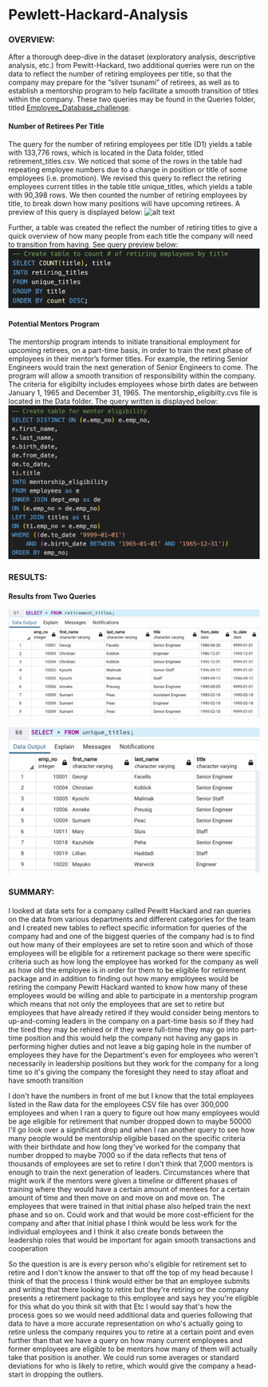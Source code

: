 # Pewlett-Hackard-Analysis

### OVERVIEW: 
After a thorough deep-dive in the dataset (exploratory analysis, descriptive analysis, etc.) from Pewitt-Hackard, two additional queries were run on the data to reflect the number of retiring employees per title, so that the company may prepare for the “silver tsunami” of retirees, as well as to establish a mentorship program to help facilitate a smooth transition of titles within the company. These two queries may be found in the Queries folder, titled [Employee_Database_challenge](/Users/selenajdeleon/Desktop/Analysis_Projects/Pewlett-Hackard-Analysis/Queries/Employee_Database_challenge.sql).

#### Number of Retirees Per Title
The query for the number of retiring employees per title (D1) yields a table with 133,776 rows, which is located in the Data folder, titled retirement_titles.csv. We noticed that some of the rows in the table had repeating employee numbers due to a change in position or title of some employees (i.e. promotion). We revised this query to reflect the retiring employees current titles in the table title unique_titles, which yields a table with 90,398 rows. We then counted the number of retiring employees by title, to break down how many positions will have upcoming retirees. A preview of this query is displayed below: 
![alt text](Images/retirees-per-title.png)

Further, a table was created the reflect the number of retiring titles to give a quick overview of how many people from each title the company will need to transition from having. See query preview below:
![alt text](Images/retiring_titles.png)

#### Potential Mentors Program
The mentorship program intends to initiate transitional employment for upcoming retirees, on a part-time basis, in order to train the next phase of employees in their mentor’s former titles. For example, the retiring Senior Engineers would train the next generation of Senior Engineers to come. The program will allow a smooth transition of responsibility within the company. The criteria for eligibilty includes employees whose birth dates are between January 1, 1965 and December 31, 1965. The mentorship_eligibilty.cvs file is located in the Data folder. The query written is displayed below:
![alt text](Images/eligible_mentors.png)

### RESULTS:
#### Results from Two Queries
![alt text](Images/retirement-titles-table.png)

![alt text](Images/unique-titles-table.png)


### SUMMARY:
####
I looked at data sets for a company called Pewitt Hackard and ran queries on the data from various departments and different categories for the team and I created new tables to reflect specific information for queries of the company had and one of the biggest queries of the company had is to find out how many of their employees are set to retire soon and which of those employees will be eligible for a retirement package so there were specific criteria such as how long the employee has worked for the company as well as how old the employee is in order for them to be eligible for retirement package and in addition to finding out how many employees would be retiring the company Pewitt Hackard wanted to know how many of these employees would be willing and able to participate in a mentorship program which means that not only the employees that are set to retire but employees that have already retired if they would consider being mentors to up-and-coming leaders in the company on a part-time basis so if they had the tired they may be rehired or if they were full-time they may go into part-time position and this would help the company not having any gaps in performing higher duties and not leave a big gaping hole in the number of employees they have for the Department's even for employees who weren't necessarily in leadership positions but they work for the company for a long time so it's giving the company the foresight they need to stay afloat and have smooth transition

I don't have the numbers in front of me but I know that the total employees listed in the Raw data for the employees CSV file has over 300,000 employees and when I ran a query to figure out how many employees would be age eligible for retirement that number dropped down to maybe 50000 I'll go look over a significant drop and when I ran another query to see how many people would be mentorship eligible based on the specific criteria with their birthdate and how long they've worked for the company that number dropped to maybe 7000 so if the data reflects that tens of thousands of employees are set to retire I don't think that 7,000 mentors is enough to train the next generation of leaders. Circumstances where that might work if the mentors were given a timeline or different phases of training where they would have a certain amount of mentees for a certain amount of time and then move on and move on and move on. The employees that were trained in that initial phase also helped train the next phase and so on. Could work and that would be more cost-efficient for the company and after that initial phase I think would be less work for the individual employees and I think it also create bonds between the leadership roles that would be important for again smooth transactions and cooperation 

So the question is are is every person who's eligible for retirement set to retire and I don't know the answer to that off the top of my head because I think of that the process I think would either be that an employee submits and writing that there looking to retire but they're retiring or the company presents a retirement package to this employee and says hey you're eligible for this what do you think sit with that Etc I would say that's how the process goes so we would need additional data and queries following that data to have a more accurate representation on who's actually going to retire unless the company requires you to retire at a certain point and even further than that we have a query on how many current employees and former employees are eligible to be mentors how many of them will actually take that position is another. We could run some averages or standard deviations for who is likely to retire, which would give the company a head-start in dropping the outliers.
